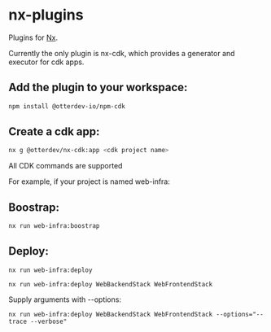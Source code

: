 # nx-plugins

Plugins for [Nx](https://nx.dev/).

Currently the only plugin is nx-cdk, which provides a generator and executor for cdk apps.

## Add the plugin to your workspace:

```sh
npm install @otterdev-io/npm-cdk
```

## Create a cdk app:

```sh
nx g @otterdev/nx-cdk:app <cdk project name>
```

All CDK commands are supported

For example, if your project is named web-infra:
## Boostrap:

```sh
nx run web-infra:boostrap
```

## Deploy:
```
nx run web-infra:deploy 
```

```
nx run web-infra:deploy WebBackendStack WebFrontendStack
```

Supply arguments with --options:

```
nx run web-infra:deploy WebBackendStack WebFrontendStack --options="--trace --verbose"
```
